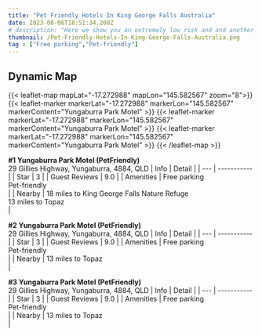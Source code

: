 ```yaml
---
title: "Pet Friendly Hotels In King George Falls Australia"
date: 2023-08-06T18:51:34.200Z
# description: "Here we show you an extremely low risk and and another medium risk approach to earn passive income "
thumbnail: /Pet-Friendly-Hotels-In-King-George-Falls-Australia.png
tag : ["Free parking","Pet-friendly"]
---
```


## Dynamic Map
{{< leaflet-map  mapLat="-17.272988" mapLon="145.582567" zoom="8">}}
    {{< leaflet-marker markerLat="-17.272988" markerLon="145.582567" markerContent="Yungaburra Park Motel" >}}
    {{< leaflet-marker markerLat="-17.272988" markerLon="145.582567" markerContent="Yungaburra Park Motel" >}}
    {{< leaflet-marker markerLat="-17.272988" markerLon="145.582567" markerContent="Yungaburra Park Motel" >}}
{{< /leaflet-map >}}


**#1 Yungaburra Park Motel (PetFriendly)**<br>29 Gillies Highway, Yungaburra, 4884, QLD
| Info | Detail |
| --- | ----------- |
| Star | 3 |
| Guest Reviews | 9.0 |
| Amenities | Free parking<br>Pet-friendly<br> |
| Nearby | 18 miles to King George Falls Nature Refuge<br>13 miles to Topaz<br> |

**#2 Yungaburra Park Motel (PetFriendly)**<br>29 Gillies Highway, Yungaburra, 4884, QLD
| Info | Detail |
| --- | ----------- |
| Star | 3 |
| Guest Reviews | 9.0 |
| Amenities | Free parking<br>Pet-friendly<br> |
| Nearby | 13 miles to Topaz<br> |

**#3 Yungaburra Park Motel (PetFriendly)**<br>29 Gillies Highway, Yungaburra, 4884, QLD
| Info | Detail |
| --- | ----------- |
| Star | 3 |
| Guest Reviews | 9.0 |
| Amenities | Free parking<br>Pet-friendly<br> |
| Nearby | 13 miles to Topaz<br> |

